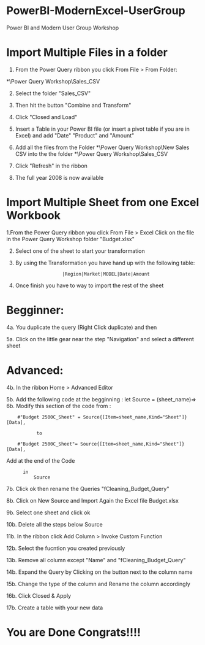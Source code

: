 # PowerBI-ModernExcel-UserGroup
Power BI and Modern User Group Workshop


# Import Multiple Files in a folder

1. From the Power Query ribbon you click From File > From Folder:

*\Power Query Workshop\Sales_CSV

2. Select the folder "Sales_CSV"

3. Then hit the button "Combine and Transform"

4. Click "Closed and Load"

5. Insert a Table in your Power BI file (or insert a pivot table if you are in Excel) and add "Date" "Product" and "Amount" 

6. Add all the files from the Folder *\Power Query Workshop\New Sales CSV into the the folder *\Power Query Workshop\Sales_CSV

7. Click "Refresh" in the ribbon 

8. The full year 2008 is now available



# Import Multiple Sheet from one Excel Workbook


1.From the Power Query ribbon you click From File > Excel
Click on the file  in the Power Query Workshop folder "Budget.xlsx"

2. Select one of the sheet to start your transformation

3. By using the Transformation you have hand up with the following table:

                        |Region|Market|MODEL|Date|Amount

3. Once finish you have to way to import the rest of the sheet

# Begginner:

4a. You duplicate the query (Right Click duplicate) and then 

5a. Click on the little gear near the step "Navigation" and select a different sheet


# Advanced:

4b. In the ribbon Home >  Advanced Editor

5b. Add the following code at the begginning : 
                        let
                        Source = (sheet_name)=>
6b. Modify this section of the code from :

        #"Budget 2500C_Sheet" = Source{[Item=sheet_name,Kind="Sheet"]}[Data],
               
               to 
                
        #"Budget 2500C_Sheet"= Source{[Item=sheet_name,Kind="Sheet"]}[Data],

  Add at the end of the Code 

          in 
              Source

7b. Click ok then rename the Queries "fCleaning_Budget_Query"



8b. Click on   New Source and Import Again the Excel file Budget.xlsx

9b. Select one sheet and click ok

10b. Delete all the steps below Source

11b. In the ribbon click Add Column > Invoke Custom Function 

12b. Select the fucntion you created previously

13b. Remove all column except "Name" and  "fCleaning_Budget_Query"

14b. Expand the Query by Clicking on the button next to the column name

15b. Change the type of the column and Rename the column accordingly

16b. Click Closed & Apply

17b. Create a table with your new data

# You are Done Congrats!!!!


